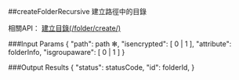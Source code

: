 ##createFolderRecursive
建立路徑中的目錄

相關API：
[建立目錄(/folder/create/)](https://creative.asuscloud.com/content/index.jsp?p=ffoperation&index=4&len=8&id=0&cid=1)

###Input Params
	{
		"path": path ✻, 
		"isencrypted": [ 0 | 1 ],
		"attribute": folderInfo,
		"isgroupaware": [ 0 | 1 ]
	}

###Output Results
	{
		"status": statusCode,
		"id": folderId,
	}